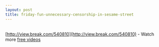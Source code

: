 ```yaml
---
layout: post
title: friday-fun-unnecessary-censorship-in-sesame-street
---
```

\
[http://view.break.com/540810](http://view.break.com/540810) - Watch
more [free videos](http://www.break.com/)
